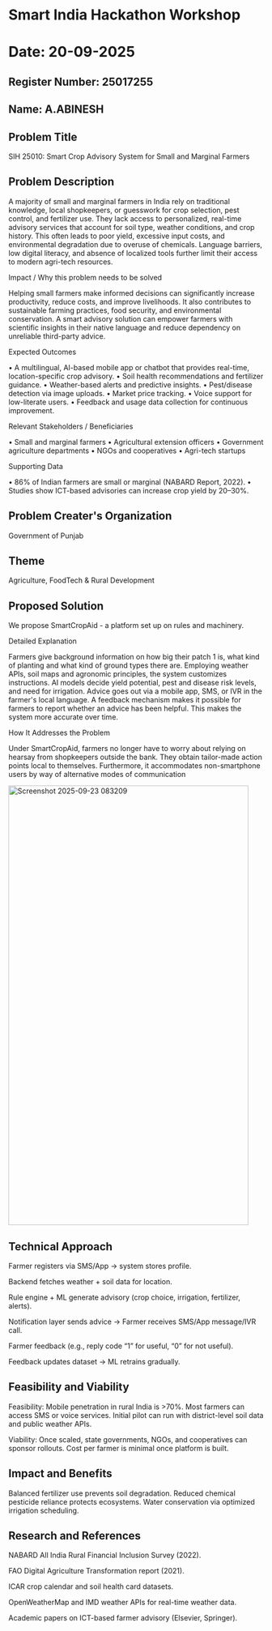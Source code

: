 # Smart India Hackathon Workshop
# Date: 20-09-2025
## Register Number: 25017255
## Name: A.ABINESH
## Problem Title
SIH 25010: Smart Crop Advisory System for Small and Marginal Farmers
## Problem Description
A majority of small and marginal farmers in India rely on traditional knowledge, local shopkeepers, or guesswork for crop selection, pest control, and fertilizer use. They lack access to personalized, real-time advisory services that account for soil type, weather conditions, and crop history. This often leads to poor yield, excessive input costs, and environmental degradation due to overuse of chemicals. Language barriers, low digital literacy, and absence of localized tools further limit their access to modern agri-tech resources.

Impact / Why this problem needs to be solved

Helping small farmers make informed decisions can significantly increase productivity, reduce costs, and improve livelihoods. It also contributes to sustainable farming practices, food security, and environmental conservation. A smart advisory solution can empower farmers with scientific insights in their native language and reduce dependency on unreliable third-party advice.

Expected Outcomes

• A multilingual, AI-based mobile app or chatbot that provides real-time, location-specific crop advisory.
• Soil health recommendations and fertilizer guidance.
• Weather-based alerts and predictive insights.
• Pest/disease detection via image uploads.
• Market price tracking.
• Voice support for low-literate users.
• Feedback and usage data collection for continuous improvement.

Relevant Stakeholders / Beneficiaries

• Small and marginal farmers
• Agricultural extension officers
• Government agriculture departments
• NGOs and cooperatives
• Agri-tech startups

Supporting Data

• 86% of Indian farmers are small or marginal (NABARD Report, 2022).
• Studies show ICT-based advisories can increase crop yield by 20–30%.

## Problem Creater's Organization
Government of Punjab

## Theme
Agriculture, FoodTech & Rural Development

## Proposed Solution
We propose SmartCropAid - a platform set up on rules and machinery.

Detailed Explanation

Farmers give background information on how big their patch 1 is, what kind of planting and what kind of ground types there are. Employing weather APIs, soil maps and agronomic principles, the system customizes instructions. AI models decide yield potential, pest and disease risk levels, and need for irrigation. Advice goes out via a mobile app, SMS, or IVR in the farmer's local language. A feedback mechanism makes it possible for farmers to report whether an advice has been helpful. This makes the system more accurate over time.

How It Addresses the Problem

Under SmartCropAid, farmers no longer have to worry about relying on hearsay from shopkeepers outside the bank. They obtain tailor-made action points local to themselves. Furthermore, it accommodates non-smartphone users by way of alternative modes of communication


<img width="474" height="868" alt="Screenshot 2025-09-23 083209" src="https://github.com/user-attachments/assets/42f49c2d-ae2f-45a8-abe4-d1eceb0811ae" />




## Technical Approach
Farmer registers via SMS/App → system stores profile.

Backend fetches weather + soil data for location.

Rule engine + ML generate advisory (crop choice, irrigation, fertilizer, alerts).

Notification layer sends advice → Farmer receives SMS/App message/IVR call.

Farmer feedback (e.g., reply code “1” for useful, “0” for not useful).

Feedback updates dataset → ML retrains gradually.

## Feasibility and Viability
Feasibility: Mobile penetration in rural India is >70%. Most farmers can access SMS or voice services. Initial pilot can run with district-level soil data and public weather APIs.

Viability: Once scaled, state governments, NGOs, and cooperatives can sponsor rollouts. Cost per farmer is minimal once platform is built.



## Impact and Benefits
Balanced fertilizer use prevents soil degradation.
Reduced chemical pesticide reliance protects ecosystems.
Water conservation via optimized irrigation scheduling.




## Research and References
NABARD All India Rural Financial Inclusion Survey (2022).

FAO Digital Agriculture Transformation report (2021).

ICAR crop calendar and soil health card datasets.

OpenWeatherMap and IMD weather APIs for real-time weather data.

Academic papers on ICT-based farmer advisory (Elsevier, Springer).
